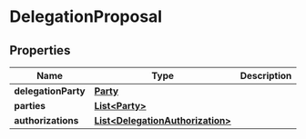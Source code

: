 # DelegationProposal

## Properties
Name | Type | Description | Notes
------------ | ------------- | ------------- | -------------
**delegationParty** | [**Party**](Party.md) |  |  [optional]
**parties** | [**List&lt;Party&gt;**](Party.md) |  |  [optional]
**authorizations** | [**List&lt;DelegationAuthorization&gt;**](DelegationAuthorization.md) |  | 
